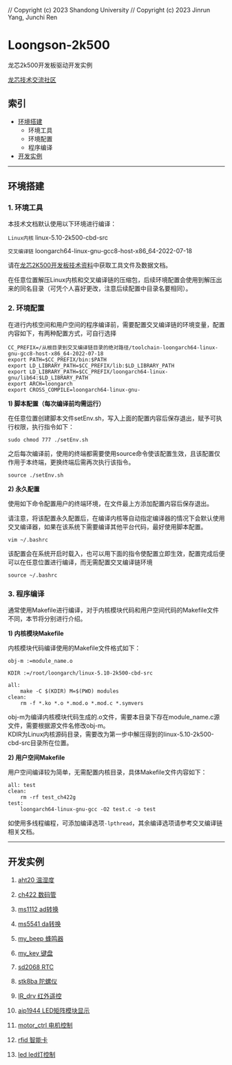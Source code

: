 // Copyright (c) 2023 Shandong University
// Copyright (c) 2023 Jinrun Yang, Junchi Ren

# Loongson-2k500
龙芯2k500开发板驱动开发实例

[龙芯技术交流社区](https://bbs.elecfans.com/group_1650)

## 索引
* [环境搭建](#环境搭建)
  * 环境工具
  * 环境配置
  * 程序编译
* [开发实例](#开发实例)

***

## 环境搭建

### 1. 环境工具

本技术文档默认使用以下环境进行编译：

`Linux内核` linux-5.10-2k500-cbd-src

`交叉编译链` loongarch64-linux-gnu-gcc8-host-x86_64-2022-07-18

请在[龙芯2K500开发板技术资料](https://bbs.elecfans.com/jishu_2310652_1_1.html)中获取工具文件及数据文档。

在任意位置解压Linux内核和交叉编译链的压缩包，后续环境配置会使用到解压出来的同名目录（可凭个人喜好更改，注意后续配置中目录名要相同）。

### 2. 环境配置

在进行内核空间和用户空间的程序编译前，需要配置交叉编译链的环境变量，配置内容如下，有两种配置方式，可自行选择

```
CC_PREFIX=/从根目录到交叉编译链目录的绝对路径/toolchain-loongarch64-linux-gnu-gcc8-host-x86_64-2022-07-18
export PATH=$CC_PREFIX/bin:$PATH
export LD_LIBRARY_PATH=$CC_PREFIX/lib:$LD_LIBRARY_PATH
export LD_LIBRARY_PATH=$CC_PREFIX/loongarch64-linux-gnu/lib64:$LD_LIBRARY_PATH
export ARCH=loongarch
export CROSS_COMPILE=loongarch64-linux-gnu-
```

**1) 脚本配置（每次编译前均需运行）**

在任意位置创建脚本文件setEnv.sh，写入上面的配置内容后保存退出，赋予可执行权限，执行指令如下：

```
sudo chmod 777 ./setEnv.sh
```

之后每次编译前，使用的终端都需要使用source命令使该配置生效，且该配置仅作用于本终端，更换终端后需再次执行该指令。

```
source ./setEnv.sh
```

**2) 永久配置**

使用如下命令配置用户的终端环境，在文件最上方添加配置内容后保存退出。

请注意，将该配置永久配置后，在编译内核等自动指定编译器的情况下会默认使用交叉编译器，如果在该系统下需要编译其他平台代码，最好使用脚本配置。

```
vim ~/.bashrc
```

该配置会在系统开启时载入，也可以用下面的指令使配置立即生效，配置完成后便可以在任意位置进行编译，而无需配置交叉编译链环境
```
source ~/.bashrc
```

### 3. 程序编译

通常使用Makefile进行编译，对于内核模块代码和用户空间代码的Makefile文件不同，本节将分别进行介绍。

**1) 内核模块Makefile**

内核模块代码编译使用的Makefile文件格式如下：

```
obj-m :=module_name.o

KDIR :=/root/loongarch/linux-5.10-2k500-cbd-src

all:
	make -C $(KDIR) M=$(PWD) modules
clean:
	rm -f *.ko *.o *.mod.o *.mod.c *.symvers
```

obj-m为编译内核模块代码生成的.o文件，需要本目录下存在module_name.c源文件，需要根据源文件名修改obj-m。  
KDIR为Linux内核源码目录，需要改为第一步中解压得到的linux-5.10-2k500-cbd-src目录所在位置。  

**2) 用户空间Makefile**

用户空间编译较为简单，无需配置内核目录，具体Makefile文件内容如下：

```
all: test 
clean: 
	rm -rf test_ch422g        
test: 
	loongarch64-linux-gnu-gcc -O2 test.c -o test
```

如使用多线程编程，可添加编译选项`-lpthread`，其余编译选项请参考交叉编译链相关文档。

***

## 开发实例

1. [aht20 温湿度](./aht20/README.md)

2. [ch422 数码管](./ch422/README.md)

3. [ms1112 ad转换](./ms1112/README.md)

4. [ms5541 da转换](./ms5541/README.md)

5. [my_beep 蜂鸣器](./my_beep/README.md)

6. [my_key 键盘](./my_key/README.md)

7. [sd2068 RTC](./sd2068/README.md)

8. [stk8ba 陀螺仪](./stk8ba/README.md)

9. [IR_drv 红外遥控](./IR_drv/README.md)

10. [aip1944 LED矩阵模块显示](./aip1944/README.md)

11. [motor_ctrl 电机控制](./motor_ctrl/README.md)

12. [rfid 智能卡](./rfid/README.md)

13. [led led灯控制](./led/README.md)
